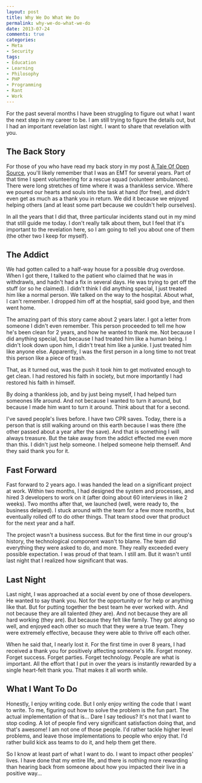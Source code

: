 ```yaml
---
layout: post
title: Why We Do What We Do
permalink: why-we-do-what-we-do
date: 2013-07-24
comments: true
categories:
- Meta
- Security
tags:
- Education
- Learning
- Philosophy
- PHP
- Programming
- Rant
- Work
---
```


For the past several months I have been struggling to figure out what I want the next step in my career to be. I am still trying to figure the details out, but I had an important revelation last night. I want to share that revelation with you.<!--more-->

## The Back Story

For those of you who have read my back story in my post [A Tale Of Open Source](http://blog.ircmaxell.com/2012/07/tale-of-open-source.html), you'll likely remember that I was an EMT for several years. Part of that time I spent volunteering for a rescue squad (volunteer ambulances). There were long stretches of time where it was a thankless service. Where we poured our hearts and souls into the task at hand (for free), and didn't even get as much as a thank you in return. We did it because we enjoyed helping others (and at least some part because we couldn't help ourselves).

In all the years that I did that, three particular incidents stand out in my mind that still guide me today. I don't really talk about them, but I feel that it's important to the revelation here, so I am going to tell you about one of them (the other two I keep for myself).

## The Addict

We had gotten called to a half-way house for a possible drug overdose. When I got there, I talked to the patient who claimed that he was in withdrawls, and hadn't had a fix in several days. He was trying to get off the stuff (or so he claimed). I didn't think I did anything special, I just treated him like a normal person. We talked on the way to the hospital. About what, I can't remember. I dropped him off at the hosptial, said good bye, and then went home.

The amazing part of this story came about 2 years later. I got a letter from someone I didn't even remember. This person proceeded to tell me how he's been clean for 2 years, and how he wanted to thank me. Not because I did anything special, but because I had treated him like a human being. I didn't look down upon him, I didn't treat him like a junkie. I just treated him like anyone else. Apparently, I was the first person in a long time to not treat this person like a piece of trash.

That, as it turned out, was the push it took him to get motivated enough to get clean. I had restored his faith in society, but more importantly I had restored his faith in himself. 

By doing a thankless job, and by just being myself, I had helped turn someones life around. And not because I wanted to turn it around, but because I made him want to turn it around. Think about that for a second. 

I've saved people's lives before. I have two CPR saves. Today, there is a person that is still walking around on this earth because I was there (the other passed about a year after the save). And that is something I will always treasure. But the take away from the addict effected me even more than this. I didn't just help someone. I helped someone help themself. And they said thank you for it. 

## Fast Forward

Fast forward to 2 years ago. I was handed the lead on a significant project at work. Within two months, I had designed the system and processes, and hired 3 developers to work on it (after doing about 60 interviews in like 2 weeks). Two months after that, we launched (well, were ready to, the business delayed). I stuck around with the team for a few more months, but eventually rolled off to do other things. That team stood over that product for the next year and a half. 

The project wasn't a business success. But for the first time in our group's history, the technological component wasn't to blame. The team did everything they were asked to do, and more. They really exceeded every possible expectation. I was proud of that team. I still am. But it wasn't until last night that I realized how significant that was.

## Last Night

Last night, I was approached at a social event by one of those developers. He wanted to say thank you. Not for the opportunity or for help or anything like that. But for putting together the best team he ever worked with. And not because they are all talented (they are). And not because they are all hard working (they are). But because they felt like family. They got along so well, and enjoyed each other so much that they were a true team. They were extremely effective, because they were able to thrive off each other.

When he said that, I nearly lost it. For the first time in over 8 years, I had received a thank you for positively affecting someone's life. Forget money. Forget success. Forget parties. Forget technology. People are what is important. All the effort that I put in over the years is instantly rewarded by a single heart-felt thank you. That makes it all worth while.

## What I Want To Do

Honestly, I enjoy writing code. But I only enjoy writing the code that I want to write. To me, figuring out how to solve the problem is the fun part. The actual implementation of that is... Dare I say tedious? It's not that I want to stop coding. A lot of people find very significant satisfaction doing that, and that's awesome! I am not one of those people. I'd rather tackle higher level problems, and leave those implementations to people who enjoy that. I'd rather build kick ass teams to do it, and help them get there.

So I know at least part of what I want to do. I want to impact other peoples' lives. I have done that my entire life, and there is nothing more rewarding than hearing back from someone about how you impacted their live in a positive way...
